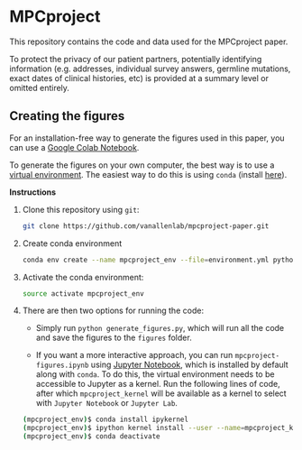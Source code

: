 # MPCproject

This repository contains the code and data used for the MPCproject paper.

To protect the privacy of our patient partners, potentially identifying information (e.g. addresses, individual survey answers, germline mutations, exact dates of clinical histories, etc) is provided at a summary level or omitted entirely.

## Creating the figures

For an installation-free way to generate the figures used in this paper, you can use a [Google Colab Notebook](https://colab.research.google.com/drive/1nn1Uvudxhsaars_69Z3z5t_0JcUcso5S?usp=sharing).

To generate the figures on your own computer, the best way is to use a [virtual environment](https://conda.io/projects/conda/en/latest/user-guide/tasks/manage-environments.html). The easiest way to do this is using `conda` (install [here](https://conda.io/projects/conda/en/latest/user-guide/install/index.html)).

**Instructions**

1. Clone this repository using `git`:
   ```sh
   git clone https://github.com/vanallenlab/mpcproject-paper.git
   ```
2. Create conda environment
   ```sh
   conda env create --name mpcproject_env --file=environment.yml python=3.8.5
   ```
3. Activate the conda environment:
   ```sh
   source activate mpcproject_env
   ```
4. There are then two options for running the code:

   - Simply run `python generate_figures.py`, which will run all the code and save the figures to the `figures` folder.

   - If you want a more interactive approach, you can run `mpcproject-figures.ipynb` using [Jupyter Notebook](https://jupyter.org/), which is installed by default along with `conda`. To do this, the virtual environment needs to be accessible to Jupyter as a kernel. Run the following lines of code, after which `mpcproject_kernel` will be available as a kernel to select with `Jupyter Notebook` or `Jupyter Lab`.

   ```sh
   (mpcproject_env)$ conda install ipykernel
   (mpcproject_env)$ ipython kernel install --user --name=mpcproject_kernel
   (mpcproject_env)$ conda deactivate
   ```
